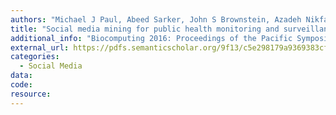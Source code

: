 ```yaml
---
authors: "Michael J Paul, Abeed Sarker, John S Brownstein, Azadeh Nikfarjam, Matthew Scotch, Karen L Smith, Graciela Gonzalez"
title: "Social media mining for public health monitoring and surveillance"
additional_info: "Biocomputing 2016: Proceedings of the Pacific Symposium"
external_url: https://pdfs.semanticscholar.org/9f13/c5e298179a9369383cf8a742d85b6cb8afb5.pdf
categories:
  - Social Media   
data:
code:
resource:
---
```


